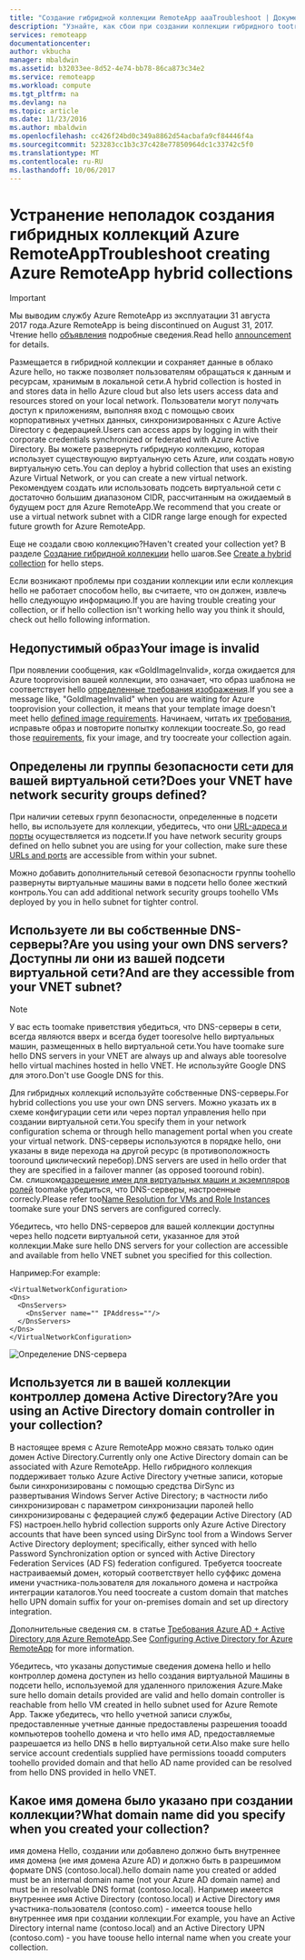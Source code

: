 ```yaml
---
title: "Создание гибридной коллекции RemoteApp aaaTroubleshoot | Документы Microsoft"
description: "Узнайте, как сбои при создании коллекции гибридного tootroubleshoot удаленных приложений RemoteApp"
services: remoteapp
documentationcenter: 
author: vkbucha
manager: mbaldwin
ms.assetid: b32033ee-8d52-4e74-bb78-86ca873c34e2
ms.service: remoteapp
ms.workload: compute
ms.tgt_pltfrm: na
ms.devlang: na
ms.topic: article
ms.date: 11/23/2016
ms.author: mbaldwin
ms.openlocfilehash: cc426f24bd0c349a8862d54acbafa9cf84446f4a
ms.sourcegitcommit: 523283cc1b3c37c428e77850964dc1c33742c5f0
ms.translationtype: MT
ms.contentlocale: ru-RU
ms.lasthandoff: 10/06/2017
---
```

# <a name="troubleshoot-creating-azure-remoteapp-hybrid-collections"></a><span data-ttu-id="10a44-103">Устранение неполадок создания гибридных коллекций Azure RemoteApp</span><span class="sxs-lookup"><span data-stu-id="10a44-103">Troubleshoot creating Azure RemoteApp hybrid collections</span></span>
> [!IMPORTANT]
> <span data-ttu-id="10a44-104">Мы выводим службу Azure RemoteApp из эксплуатации 31 августа 2017 года.</span><span class="sxs-lookup"><span data-stu-id="10a44-104">Azure RemoteApp is being discontinued on August 31, 2017.</span></span> <span data-ttu-id="10a44-105">Чтение hello [объявления](https://go.microsoft.com/fwlink/?linkid=821148) подробные сведения.</span><span class="sxs-lookup"><span data-stu-id="10a44-105">Read hello [announcement](https://go.microsoft.com/fwlink/?linkid=821148) for details.</span></span>
> 
> 

<span data-ttu-id="10a44-106">Размещается в гибридной коллекции и сохраняет данные в облако Azure hello, но также позволяет пользователям обращаться к данным и ресурсам, хранимым в локальной сети.</span><span class="sxs-lookup"><span data-stu-id="10a44-106">A hybrid collection is hosted in and stores data in hello Azure cloud but also lets users access data and resources stored on your local network.</span></span> <span data-ttu-id="10a44-107">Пользователи могут получать доступ к приложениям, выполняя вход с помощью своих корпоративных учетных данных, синхронизированных с Azure Active Directory с федерацией.</span><span class="sxs-lookup"><span data-stu-id="10a44-107">Users can access apps by logging in with their corporate credentials synchronized or federated with Azure Active Directory.</span></span> <span data-ttu-id="10a44-108">Вы можете развернуть гибридную коллекцию, которая использует существующую виртуальную сеть Azure, или создать новую виртуальную сеть.</span><span class="sxs-lookup"><span data-stu-id="10a44-108">You can deploy a hybrid collection that uses an existing Azure Virtual Network, or you can create a new virtual network.</span></span> <span data-ttu-id="10a44-109">Рекомендуем создать или использовать подсеть виртуальной сети с достаточно большим диапазоном CIDR, рассчитанным на ожидаемый в будущем рост для Azure RemoteApp.</span><span class="sxs-lookup"><span data-stu-id="10a44-109">We recommend that you create or use a virtual network subnet with a CIDR range large enough for expected future growth for Azure RemoteApp.</span></span>

<span data-ttu-id="10a44-110">Еще не создали свою коллекцию?</span><span class="sxs-lookup"><span data-stu-id="10a44-110">Haven't created your collection yet?</span></span> <span data-ttu-id="10a44-111">В разделе [Создание гибридной коллекции](remoteapp-create-hybrid-deployment.md) hello шагов.</span><span class="sxs-lookup"><span data-stu-id="10a44-111">See [Create a hybrid collection](remoteapp-create-hybrid-deployment.md) for hello steps.</span></span>

<span data-ttu-id="10a44-112">Если возникают проблемы при создании коллекции или если коллекция hello не работает способом hello, вы считаете, что он должен, извлечь hello следующую информацию.</span><span class="sxs-lookup"><span data-stu-id="10a44-112">If you are having trouble creating your collection, or if hello collection isn't working hello way you think it should, check out hello following information.</span></span>

## <a name="your-image-is-invalid"></a><span data-ttu-id="10a44-113">Недопустимый образ</span><span class="sxs-lookup"><span data-stu-id="10a44-113">Your image is invalid</span></span>
<span data-ttu-id="10a44-114">При появлении сообщения, как «GoldImageInvalid», когда ожидается для Azure tooprovision вашей коллекции, это означает, что образ шаблона не соответствует hello [определенные требования изображения](remoteapp-imagereqs.md).</span><span class="sxs-lookup"><span data-stu-id="10a44-114">If you see a message like, "GoldImageInvalid" when you are waiting for Azure tooprovision your collection, it means that your template image doesn't meet hello [defined image requirements](remoteapp-imagereqs.md).</span></span> <span data-ttu-id="10a44-115">Начинаем, читать их [требования](remoteapp-imagereqs.md), исправьте образ и повторите попытку коллекции toocreate.</span><span class="sxs-lookup"><span data-stu-id="10a44-115">So, go read those [requirements](remoteapp-imagereqs.md), fix your image, and try toocreate your collection again.</span></span>

## <a name="does-your-vnet-have-network-security-groups-defined"></a><span data-ttu-id="10a44-116">Определены ли группы безопасности сети для вашей виртуальной сети?</span><span class="sxs-lookup"><span data-stu-id="10a44-116">Does your VNET have network security groups defined?</span></span>
<span data-ttu-id="10a44-117">При наличии сетевых групп безопасности, определенные в подсети hello, вы используете для коллекции, убедитесь, что они [URL-адреса и порты](remoteapp-ports.md) осуществляется из подсети.</span><span class="sxs-lookup"><span data-stu-id="10a44-117">If you have network security groups defined on hello subnet you are using for your collection, make sure these [URLs and ports](remoteapp-ports.md) are accessible from within your subnet.</span></span>

<span data-ttu-id="10a44-118">Можно добавить дополнительный сетевой безопасности группы toohello развернуты виртуальные машины вами в подсети hello более жесткий контроль.</span><span class="sxs-lookup"><span data-stu-id="10a44-118">You can add additional network security groups toohello VMs deployed by you in hello subnet for tighter control.</span></span>

## <a name="are-you-using-your-own-dns-servers-and-are-they-accessible-from-your-vnet-subnet"></a><span data-ttu-id="10a44-119">Используете ли вы собственные DNS-серверы?</span><span class="sxs-lookup"><span data-stu-id="10a44-119">Are you using your own DNS servers?</span></span> <span data-ttu-id="10a44-120">Доступны ли они из вашей подсети виртуальной сети?</span><span class="sxs-lookup"><span data-stu-id="10a44-120">And are they accessible from your VNET subnet?</span></span>
> [!NOTE]
> <span data-ttu-id="10a44-121">У вас есть toomake приветствия убедиться, что DNS-серверы в сети, всегда являются вверх и всегда будет tooresolve hello виртуальных машин, размещенных в hello виртуальной сети.</span><span class="sxs-lookup"><span data-stu-id="10a44-121">You have toomake sure hello DNS servers in your VNET are always up and always able tooresolve hello virtual machines hosted in hello VNET.</span></span> <span data-ttu-id="10a44-122">Не используйте Google DNS для этого.</span><span class="sxs-lookup"><span data-stu-id="10a44-122">Don't use Google DNS for this.</span></span>
> 
> 

<span data-ttu-id="10a44-123">Для гибридных коллекций используйте собственные DNS-серверы.</span><span class="sxs-lookup"><span data-stu-id="10a44-123">For hybrid collections you use your own DNS servers.</span></span> <span data-ttu-id="10a44-124">Можно указать их в схеме конфигурации сети или через портал управления hello при создании виртуальной сети.</span><span class="sxs-lookup"><span data-stu-id="10a44-124">You specify them in your network configuration schema or through hello management portal when you create your virtual network.</span></span> <span data-ttu-id="10a44-125">DNS-серверы используются в порядке hello, они указаны в виде перехода на другой ресурс (в противоположность tooround циклический перебор).</span><span class="sxs-lookup"><span data-stu-id="10a44-125">DNS servers are used in hello order that they are specified in a failover manner (as opposed tooround robin).</span></span>  
<span data-ttu-id="10a44-126">См. слишком[разрешение имен для виртуальных машин и экземпляров ролей](../virtual-network/virtual-networks-name-resolution-for-vms-and-role-instances.md) toomake убедиться, что DNS-серверы, настроенные correcly.</span><span class="sxs-lookup"><span data-stu-id="10a44-126">Please refer too[Name Resolution for VMs and Role Instances](../virtual-network/virtual-networks-name-resolution-for-vms-and-role-instances.md) toomake sure your DNS servers are configured correcly.</span></span>

<span data-ttu-id="10a44-127">Убедитесь, что hello DNS-серверов для вашей коллекции доступны через hello подсети виртуальной сети, указанное для этой коллекции.</span><span class="sxs-lookup"><span data-stu-id="10a44-127">Make sure hello DNS servers for your collection are accessible and available from hello VNET subnet you specified for this collection.</span></span>

<span data-ttu-id="10a44-128">Например:</span><span class="sxs-lookup"><span data-stu-id="10a44-128">For example:</span></span>

    <VirtualNetworkConfiguration>
    <Dns>
      <DnsServers>
        <DnsServer name="" IPAddress=""/>
      </DnsServers>
    </Dns>
    </VirtualNetworkConfiguration>

![Определение DNS-сервера](./media/remoteapp-hybridtrouble/dnsvpn.png)

## <a name="are-you-using-an-active-directory-domain-controller-in-your-collection"></a><span data-ttu-id="10a44-130">Используется ли в вашей коллекции контроллер домена Active Directory?</span><span class="sxs-lookup"><span data-stu-id="10a44-130">Are you using an Active Directory domain controller in your collection?</span></span>
<span data-ttu-id="10a44-131">В настоящее время с Azure RemoteApp можно связать только один домен Active Directory.</span><span class="sxs-lookup"><span data-stu-id="10a44-131">Currently only one Active Directory domain can be associated with Azure RemoteApp.</span></span> <span data-ttu-id="10a44-132">Hello гибридного коллекция поддерживает только Azure Active Directory учетные записи, которые были синхронизированы с помощью средства DirSync из развертывания Windows Server Active Directory; в частности либо синхронизирован с параметром синхронизации паролей hello синхронизированы с федерацией служб федерации Active Directory (AD FS) настроен.</span><span class="sxs-lookup"><span data-stu-id="10a44-132">hello hybrid collection supports only Azure Active Directory accounts that have been synced using DirSync tool from a Windows Server Active Directory deployment; specifically, either synced with hello Password Synchronization option or synced with Active Directory Federation Services (AD FS) federation configured.</span></span> <span data-ttu-id="10a44-133">Требуется toocreate настраиваемый домен, который соответствует hello суффикс домена имени участника-пользователя для локального домена и настройка интеграции каталогов.</span><span class="sxs-lookup"><span data-stu-id="10a44-133">You need toocreate a custom domain that matches hello UPN domain suffix for your on-premises domain and set up directory integration.</span></span>

<span data-ttu-id="10a44-134">Дополнительные сведения см. в статье [Требования Azure AD + Active Directory для Azure RemoteApp](remoteapp-ad.md).</span><span class="sxs-lookup"><span data-stu-id="10a44-134">See [Configuring Active Directory for Azure RemoteApp](remoteapp-ad.md) for more information.</span></span>

<span data-ttu-id="10a44-135">Убедитесь, что указаны допустимые сведения домена hello и hello контроллер домена доступен из hello создания виртуальной Машины в подсети hello, используемой для удаленного приложения Azure.</span><span class="sxs-lookup"><span data-stu-id="10a44-135">Make sure hello domain details provided are valid and hello domain controller is reachable from hello VM created in hello subnet used for Azure Remote App.</span></span> <span data-ttu-id="10a44-136">Также убедитесь, что hello учетной записи службы, предоставленные учетные данные предоставлены разрешения tooadd компьютеров toohello домена и что hello имя AD, предоставляемые разрешается из hello DNS в hello виртуальной сети.</span><span class="sxs-lookup"><span data-stu-id="10a44-136">Also make sure hello service account credentials supplied have permissions tooadd computers toohello provided domain and that hello AD name provided can be resolved from hello DNS provided in hello VNET.</span></span>

## <a name="what-domain-name-did-you-specify-when-you-created-your-collection"></a><span data-ttu-id="10a44-137">Какое имя домена было указано при создании коллекции?</span><span class="sxs-lookup"><span data-stu-id="10a44-137">What domain name did you specify when you created your collection?</span></span>
<span data-ttu-id="10a44-138">имя домена Hello, создании или добавлено должно быть внутреннее имя домена (не имя домена Azure AD) и должно быть в разрешимом формате DNS (contoso.local).</span><span class="sxs-lookup"><span data-stu-id="10a44-138">hello domain name you created or added must be an internal domain name (not your Azure AD domain name) and must be in resolvable DNS format (contoso.local).</span></span> <span data-ttu-id="10a44-139">Например имеется внутреннее имя Active Directory (contoso.local) и Active Directory имя участника-пользователя (contoso.com) - имеется toouse hello внутреннее имя при создании коллекции.</span><span class="sxs-lookup"><span data-stu-id="10a44-139">For example, you have an Active Directory internal name (contoso.local) and an Active Directory UPN (contoso.com) - you have toouse hello internal name when you create your collection.</span></span>


